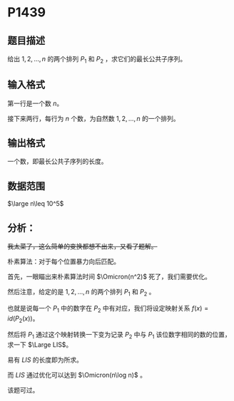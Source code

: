 # P1439

## 题目描述

给出 $1,2,\ldots,n$ 的两个排列 $P_1$ 和 $P_2$ ，求它们的最长公共子序列。

## 输入格式

第一行是一个数 *$n$*。

接下来两行，每行为 *$n$* 个数，为自然数 $1,2,\ldots,n$ 的一个排列。

## 输出格式

一个数，即最长公共子序列的长度。

## 数据范围

$\large n\leq 10^5$

## 分析：

~~我太菜了，这么简单的变换都想不出来，又看了题解。~~

朴素算法：对于每个位置暴力向后匹配。

首先，一眼瞄出来朴素算法时间 $\Omicron(n^2)$ 死了，我们需要优化。

然后注意，给定的是 $1,2,\ldots,n$ 的两个排列 $P_1$ 和 $P_2$ 。

也就是说每一个 $P_1$ 中的数字在 $P_2$ 中有对应，我们将设定映射关系 $f(x) = id(P_2(x))$。

然后将 $P_1$ 通过这个映射转换一下变为记录 $P_2$ 中与 $P_1$ 该位数字相同的数的位置，求一下 $\Large LIS$。

易有 $LIS$ 的长度即为所求。

而 $LIS$ 通过优化可以达到 $\Omicron(n\log n)$ 。

该题可过。 